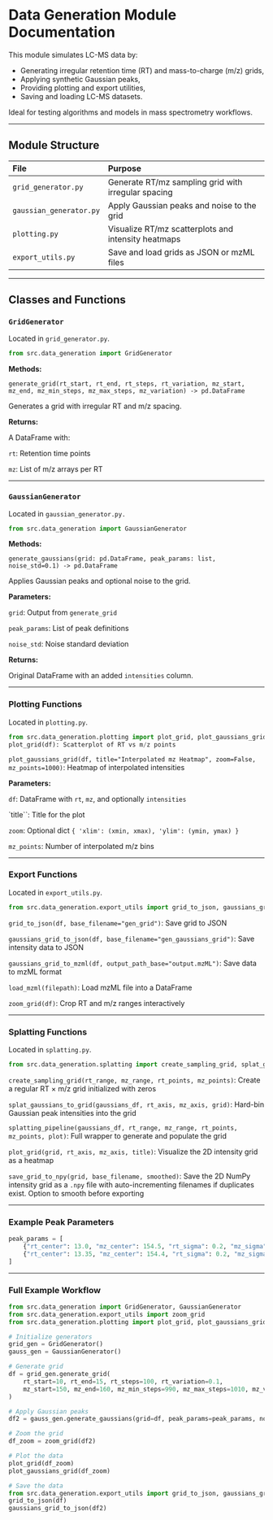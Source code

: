 # Data Generation Module Documentation

This module simulates LC-MS data by:

- Generating irregular retention time (RT) and mass-to-charge (m/z) grids,
- Applying synthetic Gaussian peaks,
- Providing plotting and export utilities,
- Saving and loading LC-MS datasets.

Ideal for testing algorithms and models in mass spectrometry workflows.

---

## Module Structure

| File | Purpose |
|:-----|:--------|
| `grid_generator.py` | Generate RT/mz sampling grid with irregular spacing |
| `gaussian_generator.py`| Apply Gaussian peaks and noise to the grid |
| `plotting.py` | Visualize RT/mz scatterplots and intensity heatmaps |
| `export_utils.py` | Save and load grids as JSON or mzML files |

---

## Classes and Functions

### `GridGenerator`

Located in `grid_generator.py`.

```python
from src.data_generation import GridGenerator
```

**Methods:**

`generate_grid(rt_start, rt_end, rt_steps, rt_variation, mz_start, mz_end, mz_min_steps, mz_max_steps, mz_variation) -> pd.DataFrame`

Generates a grid with irregular RT and m/z spacing.

**Returns:**

A DataFrame with:

`rt`: Retention time points

`mz`: List of m/z arrays per RT

---

### `GaussianGenerator`
Located in `gaussian_generator.py.`

```python
from src.data_generation import GaussianGenerator
```

**Methods:**

`generate_gaussians(grid: pd.DataFrame, peak_params: list, noise_std=0.1) -> pd.DataFrame`

Applies Gaussian peaks and optional noise to the grid.

**Parameters:**

`grid`: Output from `generate_grid`

`peak_params`: List of peak definitions

`noise_std`: Noise standard deviation

**Returns:**

Original DataFrame with an added `intensities` column.

---

### Plotting Functions
Located in `plotting.py`.

```python
from src.data_generation.plotting import plot_grid, plot_gaussians_grid
plot_grid(df): Scatterplot of RT vs m/z points
```

`plot_gaussians_grid(df, title="Interpolated mz Heatmap", zoom=False, mz_points=1000)`: Heatmap of interpolated 
intensities

**Parameters:**

`df`: DataFrame with `rt`, `mz`, and optionally `intensities`

`title``: Title for the plot

`zoom`: Optional dict `{ 'xlim': (xmin, xmax), 'ylim': (ymin, ymax) }`

`mz_points`: Number of interpolated m/z bins

---

### Export Functions
Located in `export_utils.py`.

```python
from src.data_generation.export_utils import grid_to_json, gaussians_grid_to_json, gaussians_grid_to_mzml, load_mzml, zoom_grid
```

`grid_to_json(df, base_filename="gen_grid")`: Save grid to JSON

`gaussians_grid_to_json(df, base_filename="gen_gaussians_grid")`: Save intensity data to JSON

`gaussians_grid_to_mzml(df, output_path_base="output.mzML")`: Save data to mzML format

`load_mzml(filepath)`: Load mzML file into a DataFrame

`zoom_grid(df)`: Crop RT and m/z ranges interactively

---

### Splatting Functions

Located in `splatting.py`.

```python
from src.data_generation.splatting import create_sampling_grid, splat_gaussians_to_grid, splatting_pipeline, plot_grid
```

`create_sampling_grid(rt_range, mz_range, rt_points, mz_points)`: Create a regular RT × m/z grid initialized with zeros

`splat_gaussians_to_grid(gaussians_df, rt_axis, mz_axis, grid)`: Hard-bin Gaussian peak intensities into the grid

`splatting_pipeline(gaussians_df, rt_range, mz_range, rt_points, mz_points, plot)`: Full wrapper to generate and populate the grid

`plot_grid(grid, rt_axis, mz_axis, title)`: Visualize the 2D intensity grid as a heatmap

`save_grid_to_npy(grid, base_filename, smoothed)`: Save the 2D NumPy intensity grid as a `.npy` file with auto-incrementing filenames if duplicates exist. Option to smooth before exporting

---

### Example Peak Parameters
```python
peak_params = [
    {"rt_center": 13.0, "mz_center": 154.5, "rt_sigma": 0.2, "mz_sigma": 0.04, "amplitude": 18000},
    {"rt_center": 13.35, "mz_center": 154.4, "rt_sigma": 0.2, "mz_sigma": 0.04, "amplitude": 45000}
]
```

---

### Full Example Workflow

```python
from src.data_generation import GridGenerator, GaussianGenerator
from src.data_generation.export_utils import zoom_grid
from src.data_generation.plotting import plot_grid, plot_gaussians_grid

# Initialize generators
grid_gen = GridGenerator()
gauss_gen = GaussianGenerator()

# Generate grid
df = grid_gen.generate_grid(
    rt_start=10, rt_end=15, rt_steps=100, rt_variation=0.1,
    mz_start=150, mz_end=160, mz_min_steps=990, mz_max_steps=1010, mz_variation=0.1
)

# Apply Gaussian peaks
df2 = gauss_gen.generate_gaussians(grid=df, peak_params=peak_params, noise_std=0.3)

# Zoom the grid
df_zoom = zoom_grid(df2)

# Plot the data
plot_grid(df_zoom)
plot_gaussians_grid(df_zoom)

# Save the data
from src.data_generation.export_utils import grid_to_json, gaussians_grid_to_json
grid_to_json(df)
gaussians_grid_to_json(df2)
```